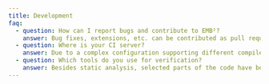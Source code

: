 ```yaml
---
title: Development
faq:
  - question: How can I report bugs and contribute to EMB²?
    answer: Bug fixes, extensions, etc. can be contributed as pull requests via <a href="https://github.com/siemens/embb">GitHub</a> (preferred way to involve the community) or as patches via <a href="mailto:embb.info@gmail.com">mail</a>. If possible, refer to a current snapshot of the master branch and create pull requests against the <em>development</em> branch. More detailed information can be found in <a href="https://github.com/siemens/embb/blob/master/CONTRIBUTING.md">CONTRIBUTING.md</a>.
  - question: Where is your CI server?
    answer: Due to a complex configuration supporting different compilers and operating systems, specialized tools for verification, various hardware platforms for testing (from small ARM boards to x86-based servers), and CI runtimes of more than 10 hours per night, we use a customized Jenkins server running in our internal network for most of the work. Additionally, basic builds and tests are done using <a href="https://travis-ci.org/siemens/embb">Travis CI</a>. On the long run, we would love to 'outsource' all CI jobs but this will take some time.
  - question: Which tools do you use for verification?
    answer: Besides static analysis, selected parts of the code have been formally verified using the <a href="https://divine.fi.muni.cz/">Divine</a> model checker. Moreover, we employ a <a href="https://github.com/ahorn/linearizability-checker">linearizability checker</a> to verify that our concurrent data structures behave in the same way as their sequential counterparts. However, verifying the complete source code of EMB² is not feasible with the given tools.
---
```

